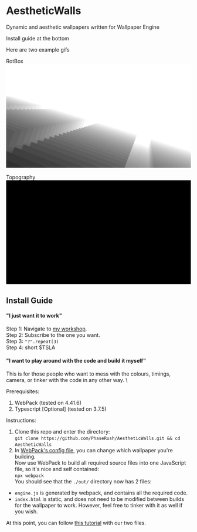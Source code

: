 # AestheticWalls
Dynamic and aesthetic wallpapers written for Wallpaper Engine

Install guide at the bottom

Here are two example gifs

RotBox
![A bit foggy in the distance, ain't it](demogifs/RotBox.gif)

Topography
![Resembles a topographical map as time -> inf](demogifs/Topography.gif)


## Install Guide
#### "I just want it to work"
Step 1: Navigate to [my workshop](https://steamcommunity.com/id/NegativeOneKelvin/myworkshopfiles/). \
Step 2: Subscribe to the one you want. \
Step 3: `"?".repeat(3)` \
Step 4: short $TSLA

#### "I want to play around with the code and build it myself"
This is for those people who want to mess with the colours, timings, camera, or tinker with the code in any other way. \

Prerequisites:
1. WebPack (tested on 4.41.6)
2. Typescript [Optional] (tested on 3.7.5)

Instructions:
1. Clone this repo and enter the directory: \
`git clone https://github.com/PhaseRush/AestheticWalls.git && cd AestheticWalls`
2. In [WebPack's config file](./webpack.config.js), you can change which wallpaper you're building. \
Now use WebPack to build all required source files into one JavaScript file, so it's nice and self contained: \
`npx webpack` \
You should see that the `./out/` directory now has 2 files:
* `engine.js` is generated by webpack, and contains all the required code.
* `index.html` is static, and does not need to be modified between builds for the wallpaper to work. However, feel free to tinker with it as well if you wish.

At this point, you can follow [this tutorial](https://www.youtube.com/watch?v=f0uP-e-1YJ4) with our two files.
